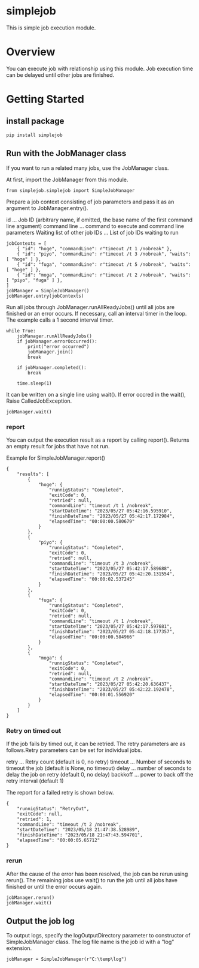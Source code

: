 # simplejob
This is simple job execution module.

# Overview
You can execute job with relationship using this module. Job execution time can be delayed until other jobs are finished.

# Getting Started

## install package

```
pip install simplejob
```

## Run with the JobManager class

If you want to run a related many jobs, use the JobManager class.

At first, import the JobManager from this module.

```
from simplejob.simplejob import SimpleJobManager
```

Prepare a job context consisting of job parameters and pass it as an argument to JobManager.entry().

id ... Job ID (arbitrary name, if omitted, the base name of the first command line argument)
command line ... command to execute and command line parameters
Waiting list of other job IDs ... List of job IDs waiting to run

```
jobContexts = [
    { "id": "hoge", "commandLine": r"timeout /t 1 /nobreak" },
    { "id": "piyo", "commandLine": r"timeout /t 3 /nobreak", "waits": [ "hoge" ] },
    { "id": "fuga", "commandLine": r"timeout /t 5 /nobreak", "waits": [ "hoge" ] },
    { "id": "moga", "commandLine": r"timeout /t 2 /nobreak", "waits": [ "piyo", "fuga" ] },
]
jobManager = SimpleJobManager()
jobManager.entry(jobContexts)
```

Run all jobs through JobManager.runAllReadyJobs() until all jobs are finished or an error occurs. If necessary, call an interval timer in the loop. The example calls a 1 second interval timer.

```
while True:
    jobManager.runAllReadyJobs()
    if jobManager.errorOccurred():
        print("error occurred")
        jobManager.join()
        break

    if jobManager.completed():
        break

    time.sleep(1)
```

It can be written on a single line using wait(). If error occred in the wait(), Raise CalledJobException.

```
jobManager.wait()
```

### report

You can output the execution result as a report by calling report(). Returns an empty result for jobs that have not run.

Example for SimpleJobManager.report()

```
{
    "results": [
        {
            "hoge": {
                "runnigStatus": "Completed",
                "exitCode": 0,
                "retried": null,
                "commandLine": "timeout /t 1 /nobreak",
                "startDateTime": "2023/05/27 05:42:16.595910",
                "finishDateTime": "2023/05/27 05:42:17.172984",
                "elapsedTime": "00:00:00.580679"
            }
        },
        {
            "piyo": {
                "runnigStatus": "Completed",
                "exitCode": 0,
                "retried": null,
                "commandLine": "timeout /t 3 /nobreak",
                "startDateTime": "2023/05/27 05:42:17.589688",
                "finishDateTime": "2023/05/27 05:42:20.131554",
                "elapsedTime": "00:00:02.537245"
            }
        },
        {
            "fuga": {
                "runnigStatus": "Completed",
                "exitCode": 0,
                "retried": null,
                "commandLine": "timeout /t 1 /nobreak",
                "startDateTime": "2023/05/27 05:42:17.597681",
                "finishDateTime": "2023/05/27 05:42:18.177357",
                "elapsedTime": "00:00:00.584966"
            }
        },
        {
            "moga": {
                "runnigStatus": "Completed",
                "exitCode": 0,
                "retried": null,
                "commandLine": "timeout /t 2 /nobreak",
                "startDateTime": "2023/05/27 05:42:20.636437",
                "finishDateTime": "2023/05/27 05:42:22.192478",
                "elapsedTime": "00:00:01.556920"
            }
        }
    ]
}
```

### Retry on timed out
If the job fails by timed out, it can be retried. The retry parameters are as follows.Retry parameters can be set for individual jobs.

retry ... Retry count (default is 0, no retry)
timeout ... Number of seconds to timeout the job (default is None, no timeout)
delay ... number of seconds to delay the job on retry (default 0, no delay)
backkoff ... power to back off the retry interval (default 1)

The report for a failed retry is shown below.

```
{
    "runnigStatus": "RetryOut",
    "exitCode": null,
    "retried": 1,
    "commandLine": "timeout /t 2 /nobreak",
    "startDateTime": "2023/05/18 21:47:38.528989",
    "finishDateTime": "2023/05/18 21:47:43.594701",
    "elapsedTime": "00:00:05.65712"
}
```

### rerun

After the cause of the error has been resolved, the job can be rerun using rerun(). The remaining jobs use wait() to run the job until all jobs have finished or until the error occurs again.

```
jobManager.rerun()
jobManager.wait()
```

## Output the job log

To output logs, specify the logOutputDirectory parameter to constructor of SimpleJobManager class. The log file name is the job id with a "log" extension.

```
jobManager = SimpleJobManager(r"C:\temp\log")
```
